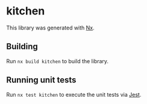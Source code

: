 # kitchen

This library was generated with [Nx](https://nx.dev).

## Building

Run `nx build kitchen` to build the library.

## Running unit tests

Run `nx test kitchen` to execute the unit tests via [Jest](https://jestjs.io).
